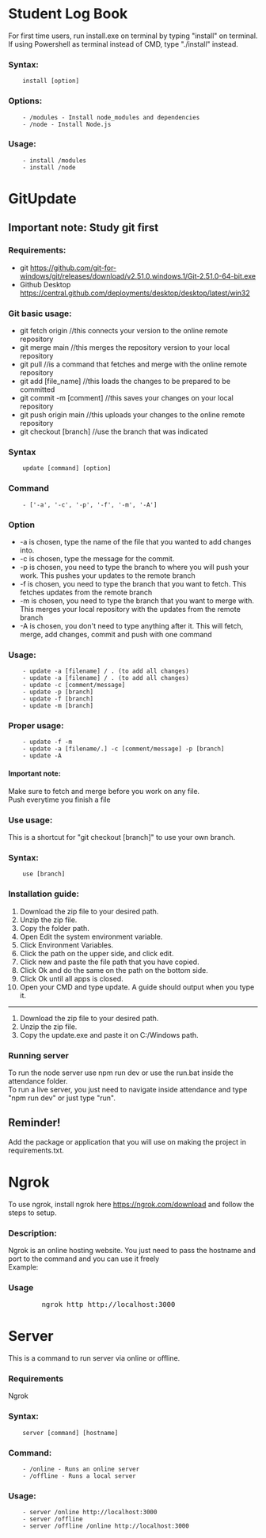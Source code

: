 # Student Log Book

For first time users, run install.exe on terminal by typing "install" on terminal. If using Powershell as terminal instead of CMD, type "./install" instead.<br>

### Syntax:
        install [option]
### Options:
        - /modules - Install node_modules and dependencies      
        - /node - Install Node.js
### Usage:
        - install /modules
        - install /node


# GitUpdate

## Important note: Study git first

### Requirements:

* git https://github.com/git-for-windows/git/releases/download/v2.51.0.windows.1/Git-2.51.0-64-bit.exe
* Github Desktop https://central.github.com/deployments/desktop/desktop/latest/win32

### Git basic usage:

* git fetch origin //this connects your version to the online remote repository
* git merge main //this merges the repository version to your local repository
* git pull //is a command that fetches and merge with the online remote repository
* git add [file_name] //this loads the changes to be prepared to be committed
* git commit -m [comment] //this saves your changes on your local repository
* git push origin main //this uploads your changes to the online remote repository
* git checkout [branch] //use the branch that was indicated

### Syntax
        update [command] [option]
### Command 
        - ['-a', '-c', '-p', '-f', '-m', '-A']
### Option 
- -a is chosen, type the name of the file that you wanted to add changes into.
- -c is chosen, type the message for the commit.
- -p is chosen, you need to type the branch to where you will push your work. This pushes your updates to the remote branch
- -f is chosen, you need to type the branch that you want to fetch. This fetches updates from the remote branch
- -m is chosen, you need to type the branch that you want to merge with. This merges your local repository with the updates from the remote branch
- -A is chosen, you don't need to type anything after it. This will fetch, merge, add changes, commit and push with one command
### Usage:
        - update -a [filename] / . (to add all changes)
        - update -a [filename] / . (to add all changes)
        - update -c [comment/message]
        - update -p [branch]
        - update -f [branch]
        - update -m [branch]
### Proper usage:
        - update -f -m
        - update -a [filename/.] -c [comment/message] -p [branch]
        - update -A

#### Important note:
Make sure to fetch and merge before you work on any file.<br>
Push everytime you finish a file<br>


### Use usage:

This is a shortcut for "git checkout [branch]" to use your own branch.

### Syntax:
        use [branch]

### Installation guide:

1. Download the zip file to your desired path.
2. Unzip the zip file.
3. Copy the folder path.
4. Open Edit the system environment variable.
5. Click Environment Variables.
6. Click the path on the upper side, and click edit.
7. Click new and paste the file path that you have copied.
8. Click Ok and do the same on the path on the bottom side.
9. Click Ok until all apps is closed.
10. Open your CMD and type update. A guide should output when you type it.

---------------------------------------------------------------------------------------------------------------------------------- 

1. Download the zip file to your desired path.
2. Unzip the zip file.
3. Copy the update.exe and paste it on C:/Windows path.

### Running server

To run the node server use npm run dev or use the run.bat inside the attendance folder.<br>
To run a live server, you just need to navigate inside attendance and type "npm run dev" or just type "run".<br>

## Reminder!

Add the package or application that you will use on making the project in requirements.txt.<br>

# Ngrok

To use ngrok, install ngrok here https://ngrok.com/download and follow the steps to setup. 

### Description: 

Ngrok is an online hosting website. You just need to pass the hostname and port to the command and you can use it freely<br>
Example: 

### Usage 
<pre>
        ngrok http http://localhost:3000
</pre>

# Server 

This is a command to run server via online or offline. 

### Requirements 

Ngrok

### Syntax:
        server [command] [hostname]

### Command:
        - /online - Runs an online server
        - /offline - Runs a local server
### Usage:
        - server /online http://localhost:3000
        - server /offline
        - server /offline /online http://localhost:3000
